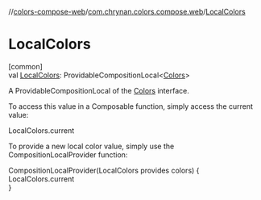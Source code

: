 //[colors-compose-web](../../index.md)/[com.chrynan.colors.compose.web](index.md)/[LocalColors](-local-colors.md)

# LocalColors

[common]\
val [LocalColors](-local-colors.md): ProvidableCompositionLocal&lt;[Colors](../../../colors-theme/colors-theme/com.chrynan.colors.theme/-colors/index.md)&gt;

A ProvidableCompositionLocal of the [Colors](../../../colors-theme/colors-theme/com.chrynan.colors.theme/-colors/index.md) interface.

To access this value in a Composable function, simply access the current value:

LocalColors.current

To provide a new local color value, simply use the CompositionLocalProvider function:

CompositionLocalProvider(LocalColors provides colors) {\
    LocalColors.current\
}
